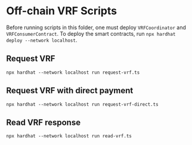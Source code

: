 # Off-chain VRF Scripts

Before running scripts in this folder, one must deploy `VRFCoordinator` and `VRFConsumerContract`.
To deploy the smart contracts, run `npx hardhat deploy --network localhost`.

## Request VRF

```
npx hardhat --network localhost run request-vrf.ts
```

## Request VRF with direct payment

```
npx hardhat --network localhost run request-vrf-direct.ts
```

## Read VRF response

```
npx hardhat --network localhost run read-vrf.ts
```
